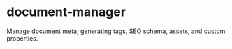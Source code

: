 # document-manager
Manage document meta; generating tags, SEO schema, assets, and custom properties.
